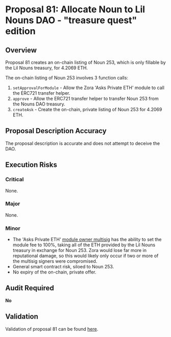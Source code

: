 # Proposal 81: Allocate Noun to Lil Nouns DAO - "treasure quest" edition

## Overview

Proposal 81 creates an on-chain listing of Noun 253, which is only fillable by the Lil Nouns treasury, for 4.2069 ETH.

The on-chain listing of Noun 253 involves 3 function calls:

1. `setApprovalForModule` - Allow the Zora 'Asks Private ETH' module to call the ERC721 transfer helper.
2. `approve` - Allow the ERC721 transfer helper to transfer Noun 253 from the Nouns DAO treasury.
3. `createAsk` - Create the on-chain, private listing of Noun 253 for 4.2069 ETH.

## Proposal Description Accuracy

The proposal description is accurate and does not attempt to deceive the DAO.

## Execution Risks

### Critical

None.

### Major

None.

### Minor

- The 'Asks Private ETH' [module owner multisig](https://etherscan.io/address/0xd1d1D4e36117aB794ec5d4c78cBD3a8904E691D0) has the ability to set the module fee to 100%, taking all of the ETH provided by the Lil Nouns treasury in exchange for Noun 253. Zora would lose far more in reputational damage, so this would likely only occur if two or more of the multisig signers were compromised.
- General smart contract risk, siloed to Noun 253.
- No expiry of the on-chain, private offer.

## Audit Required

**No**


## Validation

Validation of proposal 81 can be found [here](../test/proposal-81.test.ts).
